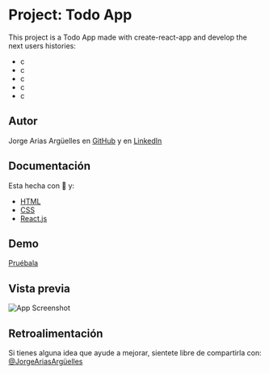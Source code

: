 # Project: Todo App

This project is a Todo App made with create-react-app and develop the next users histories:
- c
- c
- c
- c
- c

## Autor

Jorge Arias Argüelles en [GitHub](https://github.com/jorgearguellles) y en
[LinkedIn](https://www.linkedin.com/in/jorgeariasarguelles/)

## Documentación

Esta hecha con :green_heart: y:

- [HTML](https://developer.mozilla.org/es/docs/Web/HTML)
- [CSS](https://developer.mozilla.org/es/docs/Web/CSS)
- [React.js](https://es.reactjs.org)

## Demo

[Pruébala]()

## Vista previa

![App Screenshot](...)

## Retroalimentación

Si tienes alguna idea que ayude a mejorar, sientete libre de compartirla con: [@JorgeAriasArgüelles](https://www.linkedin.com/in/jorgeariasarguelles/)
